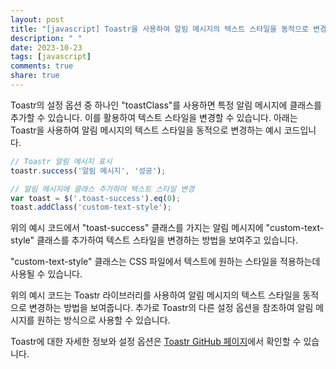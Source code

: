```yaml
---
layout: post
title: "[javascript] Toastr을 사용하여 알림 메시지의 텍스트 스타일을 동적으로 변경할 수 있나요?"
description: " "
date: 2023-10-23
tags: [javascript]
comments: true
share: true
---
```


Toastr의 설정 옵션 중 하나인 "toastClass"를 사용하면 특정 알림 메시지에 클래스를 추가할 수 있습니다. 이를 활용하여 텍스트 스타일을 변경할 수 있습니다. 아래는 Toastr을 사용하여 알림 메시지의 텍스트 스타일을 동적으로 변경하는 예시 코드입니다.

```javascript
// Toastr 알림 메시지 표시
toastr.success('알림 메시지', '성공');

// 알림 메시지에 클래스 추가하여 텍스트 스타일 변경
var toast = $('.toast-success').eq(0);  
toast.addClass('custom-text-style');
```

위의 예시 코드에서 "toast-success" 클래스를 가지는 알림 메시지에 "custom-text-style" 클래스를 추가하여 텍스트 스타일을 변경하는 방법을 보여주고 있습니다. 

"custom-text-style" 클래스는 CSS 파일에서 텍스트에 원하는 스타일을 적용하는데 사용될 수 있습니다.

위의 예시 코드는 Toastr 라이브러리를 사용하여 알림 메시지의 텍스트 스타일을 동적으로 변경하는 방법을 보여줍니다. 추가로 Toastr의 다른 설정 옵션을 참조하여 알림 메시지를 원하는 방식으로 사용할 수 있습니다.

Toastr에 대한 자세한 정보와 설정 옵션은 [Toastr GitHub 페이지](https://github.com/CodeSeven/toastr)에서 확인할 수 있습니다.